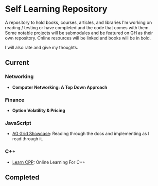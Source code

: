 # Self Learning Repository

A repository to hold books, courses, articles, and libraries I'm working on reading / testing or have completed and the code that comes with them. Some notable projects will be submodules and be featured on GH as their own repository. Online resources will be linked and books will be in bold.

I will also rate and give my thoughts.

## Current

### Networking

- **Computer Networking: A Top Down Approach**

### Finance

- **Option Volatility & Pricing**

### JavaScript

- [AG Grid Showcase](ag-grid.com): Reading through the docs and implementing as I read through it.

### C++

- [Learn CPP](/learncpp.com): Online Learning For C++

## Completed
